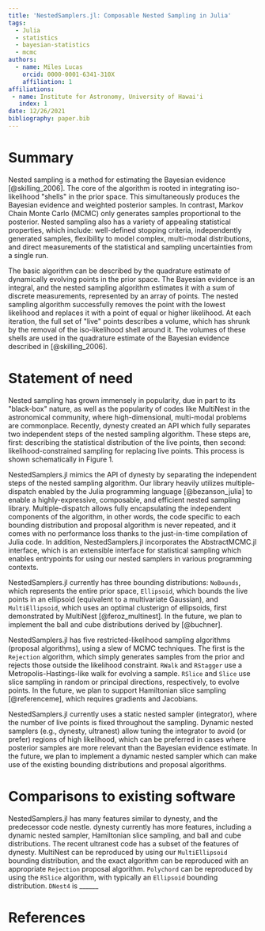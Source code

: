 ```yaml
---
title: 'NestedSamplers.jl: Composable Nested Sampling in Julia'
tags:
  - Julia
  - statistics
  - bayesian-statistics
  - mcmc
authors:
  - name: Miles Lucas
    orcid: 0000-0001-6341-310X
    affiliation: 1
affiliations:
 - name: Institute for Astronomy, University of Hawai'i
   index: 1
date: 12/26/2021
bibliography: paper.bib
---
```


# Summary

Nested sampling is a method for estimating the Bayesian evidence [@skilling_2006]. The core of the algorithm is rooted in integrating iso-likelihood "shells" in the prior space. This simultaneously produces the Bayesian evidence and weighted posterior samples. In contrast, Markov Chain Monte Carlo (MCMC) only generates samples proportional to the posterior. Nested sampling also has a variety of appealing statistical properties, which include: well-defined stopping criteria, independently generated samples, flexibility to model complex, multi-modal distributions, and direct measurements of the statistical and sampling uncertainties from a single run.

The basic algorithm can be described by the quadrature estimate of dynamically evolving points in the prior space. The Bayesian evidence is an integral, and the nested sampling algorithm estimates it with a sum of discrete measurements, represented by an array of points. The nested sampling algorithm successfully removes the point with the lowest likelihood and replaces it with a point of equal or higher likelihood. At each iteration, the full set of "live" points describes a volume, which has shrunk by the removal of the iso-likelihood shell around it. The volumes of these shells are used in the quadrature estimate of the Bayesian evidence described in [@skilling_2006].

# Statement of need

Nested sampling has grown immensely in popularity, due in part to its "black-box" nature, as well as the popularity of codes like MultiNest in the astronomical community, where high-dimensional, multi-modal problems are commonplace. Recently, dynesty created an API which fully separates two independent steps of the nested sampling algorithm. These steps are, first: describing the statistical distribution of the live points, then second: likelihood-constrained sampling for replacing live points. This process is shown schematically in Figure 1.

NestedSamplers.jl mimics the API of dynesty by separating the independent steps of the nested sampling algorithm. Our library heavily utilizes multiple-dispatch enabled by the Julia programming language [@bezanson_julia] to enable a highly-expressive, composable, and efficient nested sampling library. Multiple-dispatch allows fully encapsulating the independent components of the algorithm, in other words, the code specific to each bounding distribution and proposal algorithm is never repeated, and it comes with no performance loss thanks to the just-in-time compilation of Julia code. In addition, NestedSamplers.jl incorporates the AbstractMCMC.jl interface, which is an extensible interface for statistical sampling which enables entrypoints for using our nested samplers in various programming contexts.

NestedSamplers.jl currently has three bounding distributions: `NoBounds`, which represents the entire prior space, `Ellipsoid`, which bounds the live points in an ellipsoid (equivalent to a multivariate Gaussian), and `MultiEllipsoid`, which uses an optimal clusterign of ellipsoids, first demonstrated by MultiNest [@feroz_multinest]. In the future, we plan to implement the ball and cube distributions derived by [@buchner].

NestedSamplers.jl has five restricted-likelihood sampling algorithms (proposal algorithms), using a slew of MCMC techniques. The first is the `Rejection` algorithm, which simply generates samples from the prior and rejects those outside the likelihood constraint. `RWalk` and `RStagger` use a Metropolis-Hastings-like walk for evolving a sample. `RSlice` and `Slice` use slice sampling in random or principal directions, respectively, to evolve points. In the future, we plan to support Hamiltonian slice sampling [@referenceme], which requires gradients and Jacobians.

NestedSamplers.jl currently uses a static nested sampler (integrator), where the number of live points is fixed throughout the sampling. Dynamic nested samplers (e.g., dynesty, ultranest) allow tuning the integrator to avoid (or prefer) regions of high likelihood, which can be preferred in cases where posterior samples are more relevant than the Bayesian evidence estimate. In the future, we plan to implement a dynamic nested sampler which can make use of the existing bounding distributions and proposal algorithms.

# Comparisons to existing software

NestedSamplers.jl has many features similar to dynesty, and the predecessor code nestle. dynesty currently has more features, including a dynamic nested sampler, Hamiltonian slice sampling, and ball and cube distributions. The recent ultranest code has a subset of the features of dynesty. MultiNest can be reproduced by using our `MultiEllipsoid` bounding distribution, and the exact algorithm can be reproduced with an appropriate `Rejection` proposal algorithm. `Polychord` can be reproduced by using the `RSlice` algorithm, with typically an `Ellipsoid` bounding distribution. `DNest4` is ______ 

# References
